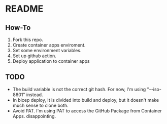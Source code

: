 # README

## How-To

1. Fork this repo.
2. Create container apps enviroment.
3. Set some environment variables.
4. Set up github action.
5. Deploy application to container apps

## TODO

- The build variable is not the correct git hash. For now, I'm using "--iso-8601" instead.
- In bicep deploy, It is divided into build and deploy, but it doesn't make much sense to clone both.
- Avoid PAT. I'm using PAT to access the GitHub Package from Container Apps. disappointing.